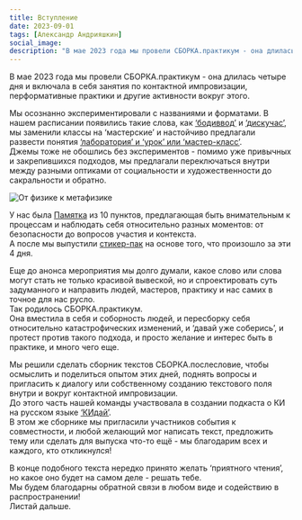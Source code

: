 ```yaml
---
title: Вступление
date: 2023-09-01
tags: [Александр Андрияшкин]
social_image: 
description: "В мае 2023 года мы провели СБОРКА.практикум - она длилась четыре дня и включала в себя занятия по контактной импровизации, перформативные практики и &nbsp;..."
---
```


<!-- <img class="displayed" src="/media/tg-pack-metaphysics.png" alt="От физике к метафизике"/> -->

В мае 2023 года мы провели СБОРКА.практикум - она длилась четыре дня и включала в себя занятия по контактной импровизации, перформативные практики и другие активности вокруг этого.

Мы осознанно экспериментировали с названиями и форматами. В нашем расписании появились такие слова, как <a href="/blog/bodyvvod">‘бодиввод’</a> и <a href="/blog/diskuchas">‘дискучас’</a>, мы заменили классы на ‘мастерские’ и настойчиво предлагали развести понятия <a href="/blog/lab-vs-workshop">‘лаборатория’ и ‘урок’ или ‘мастер-класс’</a>.  
Джемы тоже не обошлись без экспериментов - помимо уже привычных и закрепившихся подходов, мы предлагали переключаться внутри между разными оптиками от социальности и художественности до сакральности и обратно.  

![От физике к метафизике](/media/tg-pack-metaphysics.png)

У нас была <a href="/blog/memo">Памятка</a> из 10 пунктов, предлагающая быть внимательным к процессам и наблюдать себя относительно разных моментов: от безопасности до вопросов участия и контекста.  
А после мы выпустили <a href="https://t.me/addstickers/sborka_practicum" target="_blank" rel="noreferrer">стикер-пак</a> на основе того, что произошло за эти 4 дня.  

Еще до анонса мероприятия мы долго думали, какое слово или слова могут стать не только красивой вывеской, но и спроектировать суть задуманного и направить людей, мастеров, практику и нас самих в точное для нас русло.  
Так родилось СБОРКА.практикум.  
Она вместила в себя и соборность людей, и пересборку себя относительно катастрофических изменений, и ‘давай уже соберись’, и протест против такого подхода, и просто желание и интерес быть в практике, и много чего еще.

Мы решили сделать сборник текстов СБОРКА.послесловие, чтобы осмыслить и поделиться опытом этих дней, поднять вопросы и пригласить к диалогу или собственному созданию текстового поля внутри и вокруг контактной импровизации.  
До этого часть нашей команды участвовала в создании подкаста о КИ на русском языке <a href="https://kidai.mave.digital/" target="_blank" rel="noreferrer">‘КИдай’</a>.  
В этом же сборнике мы пригласили участников события к совместности, и любой желающий мог написать текст, предложить тему или сделать для выпуска что-то ещё - мы благодарим всех и каждого, кто откликнулся!

В конце подобного текста нередко принято желать ‘приятного чтения’, но какое оно будет на самом деле - решать тебе.  
Мы будем благодарны обратной связи в любом виде и содействию в распространении!  
Листай дальше.

<!-- ```Александр Андрияшкин``` -->